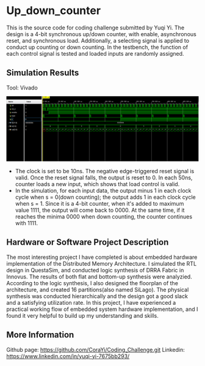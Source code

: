 # Up_down_counter

This is the source code for coding challenge submitted by Yuqi Yi. The design is a 4-bit synchronous up/down counter, with enable, asynchronous reset, and synchronous load. Additionally, a selecting signal is applied to conduct up counting or down counting. In the testbench, the function of each control signal is tested and loaded inputs are randomly assigned.

## Simulation Results

Tool: Vivado

![image](Simulation_Results.png)

- The clock is set to be 10ns. The negative edge-triggered reset signal is valid. Once the reset signal falls, the output is reset to 0. In each 50ns, counter loads a new input, which shows that load control is valid.
- In the simulation, for each input data, the output minus 1 in each clock cycle when s = 0(down counting); the output adds 1 in each clock cycle when s = 1. Since it is a 4-bit counter, when it's added to maximum value 1111, the output will come back to 0000. At the same time, if it reaches the minima 0000 when down counting, the counter continues with 1111.

## Hardware or Software Project Description

The most interesting project I have completed is about embedded hardware implementation of the Distributed Memory Architecture. I simulated the RTL design in QuestaSim, and conducted logic synthesis of DRRA Fabric in Innovus. The results of both flat and bottom-up synthesis were analyzied. According to the logic synthesis, I also designed the floorplan of the architecture, and created 16 partitions(also named SiLago). The physical synthesis was conducted hierarchically and the design got a good slack and a satisfying utilization rate. In this project, I have experienced a practical working flow of embedded system hardware implementation, and I found it very helpful to build up my understanding and skills.

## More Information

Github page: https://github.com/CoraYi/Coding_Challenge.git
Linkedin: https://www.linkedin.com/in/yuqi-yi-7675bb293/
